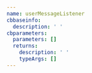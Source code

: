 ```yaml
---
name: userMessageListener
cbbaseinfo:
  description: ' '
cbparameters:
  parameters: []
  returns:
    description: ' '
    typeArgs: []
---
```

<CBBaseInfo/> 
 <CBParameters/>
